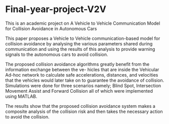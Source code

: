 # Final-year-project-V2V
This is an academic project on A Vehicle to Vehicle Communication Model for Collision Avoidance in Autonomous Cars

This paper proposes a Vehicle to Vehicle communication-based model for collision avoidance
by analysing the various parameters shared during communication and using the results of this
analysis to provide warning signals to the autonomous cars to avoid collision. 

The proposed collision avoidance algorithms greatly benefit from the information exchange between the ve-
hicles that are inside the Vehicular Ad-hoc network to calculate safe accelerations, distances,
and velocities that the vehicles would later take on to guarantee the avoidance of collision.
Simulations were done for three scenarios namely; Blind Spot, Intersection Movement Assist
and Forward Collision all of which were implemented using MATLAB. 

The results show that the proposed collision avoidance system makes a composite analysis of the collision risk and
then takes the necessary action to avoid the collision.
